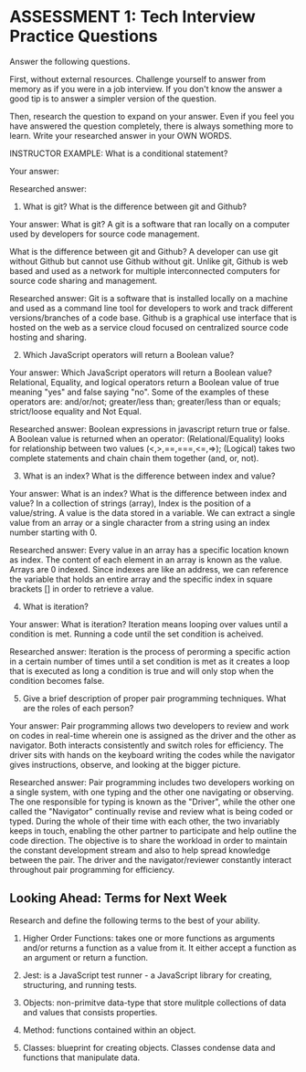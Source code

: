 # ASSESSMENT 1: Tech Interview Practice Questions
Answer the following questions.

First, without external resources. Challenge yourself to answer from memory as if you were in a job interview. If you don't know the answer a good tip is to answer a simpler version of the question.

Then, research the question to expand on your answer. Even if you feel you have answered the question completely, there is always something more to learn. Write your researched answer in your OWN WORDS.

INSTRUCTOR EXAMPLE: What is a conditional statement?

  Your answer:

  Researched answer:



1. What is git? What is the difference between git and Github?

  Your answer: 
  What is git?
  A git is a software that ran locally on a computer used by developers for source code management.

  What is the difference between git and Github?
  A developer can use git without Github but cannot use Github without git. Unlike git, Github is web based and used as a network for multiple interconnected computers for source code sharing and management.


  Researched answer:
  Git is a software that is installed locally on a machine and used as a command line tool for developers to work and track different versions/branches of a code base. Github is a graphical use interface that is hosted on the web as a service cloud focused on centralized source code hosting and sharing.


2. Which JavaScript operators will return a Boolean value?

  Your answer:
  Which JavaScript operators will return a Boolean value?
  Relational, Equality, and logical operators return a Boolean value of true meaning "yes" and false saying "no". Some of the examples of these operators are: and/or/not; greater/less than; greater/less than or equals; strict/loose equality and Not Equal.

  Researched answer:
  Boolean expressions in javascript return true or false. A Boolean value is returned when an operator: (Relational/Equality) looks for relationship between two values  (<,>,==,===,<=,=>); (Logical) takes two complete statements and chain chain them together (and, or, not).


3. What is an index? What is the difference between index and value?

  Your answer:
  What is an index? What is the difference between index and value? 
  In a collection of strings (array), Index is the position of a value/string. A value is the data stored in a variable. We can extract a single value from an array or a single character from a string using an index number starting with 0.


  Researched answer:
  Every value in an array has a specific location known as index. The content of each element in an array is known as the value. Arrays are 0 indexed. Since indexes are like an address, we can reference the variable that holds an entire array and the specific index in square brackets [] in order to retrieve a value.


4. What is iteration?

  Your answer:
  What is iteration?
  Iteration means looping over values until a condition is met. Running a code until the set condition is acheived.

  Researched answer:
  Iteration is the process of perorming a specific action in a certain number of times until a set condition is met as it creates a loop that is executed as long a condition is true and will only stop when the condition becomes false.


5. Give a brief description of proper pair programming techniques. What are the roles of each person?

  Your answer: 
  Pair programming allows two developers to review and work on codes in real-time wherein one is assigned as the driver and the other as navigator. Both interacts consistently and switch roles for efficiency. The driver sits with hands on the keyboard writing the codes while the navigator gives instructions, observe, and looking at the bigger picture.

  Researched answer:
  Pair programming includes two developers working on a single system, with one typing and the other one navigating or observing. The one responsible for typing is known as the "Driver", while the other one called the "Navigator" continually revise and review what is being coded or typed. During the whole of their time with each other, the two invariably keeps in touch, enabling the other partner to participate and help outline the code direction.
  The objective is to share the workload in order to maintain the constant development stream and also to help spread knowledge between the pair. The driver and the navigator/reviewer constantly interact throughout pair programming for efficiency.



## Looking Ahead: Terms for Next Week

Research and define the following terms to the best of your ability.

1. Higher Order Functions: takes one or more functions as arguments and/or returns a function as a value from it. It either accept a function as an argument or return a function.

2. Jest: is a JavaScript test runner - a JavaScript library for creating, structuring, and running tests.

3. Objects: non-primitve data-type that store mulitple collections of data and values that consists properties.

4. Method: functions contained within an object.

5. Classes: blueprint for creating objects. Classes condense data and functions that manipulate data.
